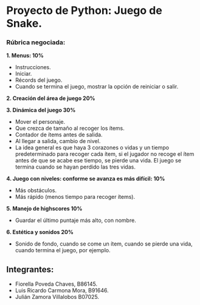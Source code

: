 # Proyecto de Python: Juego de Snake.

### Rúbrica negociada:

**1. Menus: 10%**
  - Instrucciones.
  - Iniciar.
  - Récords del juego.
  - Cuando se termina el juego, mostrar la opción de reiniciar o salir.

**2. Creación del área de juego 20%**

**3. Dinámica del juego 30%**
  - Mover el personaje.
  - Que crezca de tamaño al recoger los ítems.
  - Contador de ítems antes de salida.
  - Al llegar a salida, cambio de nivel.
  - La idea general es que haya 3 corazones o vidas y un tiempo predeterminado para recoger cada ítem, si el jugador no recoge el ítem antes de que se acabe ese tiempo, se pierde una vida. El juego se termina cuando se hayan perdido las tres vidas.

**4. Juego con niveles: conforme se avanza es más difícil: 10%**
  - Más obstáculos.
  - Más rápido (menos tiempo para recoger ítems).

**5. Manejo de highscores 10%**
  - Guardar el último puntaje más alto, con nombre.

**6. Estética y sonidos 20%**
  - Sonido de fondo, cuando se come un ítem, cuando se pierde una vida, cuando termina el juego, por ejemplo.

## Integrantes:
 - Fiorella Poveda Chaves, B86145.
 - Luis Ricardo Carmona Mora, B91646.
 - Julián Zamora Villalobos B07025.
